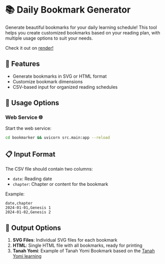 # 📚 Daily Bookmark Generator

Generate beautiful bookmarks for your daily learning schedule! This tool helps you create customized bookmarks based on your reading plan, with multiple usage options to suit your needs.

Check it out on [render!](https://bookmarkers-service.onrender.com/docs)

## 🌟 Features

- Generate bookmarks in SVG or HTML format
- Customize bookmark dimensions
- CSV-based input for organized reading schedules

## 🚀 Usage Options

### Web Service 🌐

Start the web service:
```bash
cd bookmarker && uvicorn src.main:app --reload
```

## 📋 Input Format

The CSV file should contain two columns:
- `date`: Reading date
- `chapter`: Chapter or content for the bookmark

Example:
```csv
date,chapter
2024-01-01,Genesis 1
2024-01-02,Genesis 2
```

## 🎨 Output Options

1. **SVG Files**: Individual SVG files for each bookmark
2. **HTML**: Single HTML file with all bookmarks, ready for printing
3. **Tanah Yomi**: Example of Tanah Yomi Bookmark based on the [Tanah Yomi learning](https://www.tanachyomi.co.il/)

